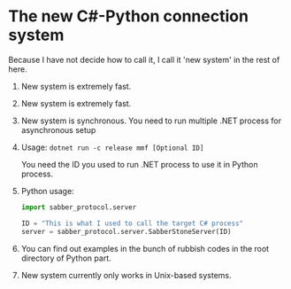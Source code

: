 # The new C#-Python connection system

Because I have not decide how to call it, I call it 'new system' in the rest of here.

1. New system is extremely fast.

2. New system is extremely fast.

3. New system is synchronous. You need to run multiple .NET process for asynchronous setup

4. Usage: `dotnet run -c release mmf [Optional ID]`

   You need the ID you used to run .NET process to use it in Python process.

5. Python usage:

   ```python
   import sabber_protocol.server
   
   ID = "This is what I used to call the target C# process"
   server = sabber_protocol.server.SabberStoneServer(ID)
   ```

6. You can find out examples in the bunch of rubbish codes in the root directory of Python part.

7. New system currently only works in Unix-based systems.

